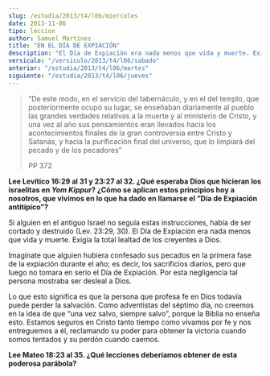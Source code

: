 ```yaml
---
slug: /estudia/2013/t4/l06/miercoles
date: 2013-11-06
tipo: leccion
author: Samuel Martínez
title: "EN EL DÍA DE EXPIACIÓN"
description: "El Día de Expiación era nada menos que vida y muerte. Exigía la total lealtad  de los creyentes a Dios."
versiculo: "/versiculo/2013/t4/l06/sabado"
anterior: "/estudia/2013/t4/l06/martes"
siguiente: "/estudia/2013/t4/l06/jueves"
---
```


> “De este modo, en el servicio del tabernáculo, y en el del templo, que posteriormente ocupó su lugar, se enseñaban diariamente al pueblo las grandes verdades relativas a la muerte y al ministerio de Cristo, y una vez al año sus pensamientos eran llevados hacia los acontecimientos finales de la gran controversia entre Cristo y Satanás, y hacia la purificación final del universo, que lo limpiará del pecado y de los pecadores”
>
> PP 372

**Lee Levítico 16:29 al 31 y 23:27 al 32. ¿Qué esperaba Dios que hicieran los israelitas en _Yom Kippur_? ¿Cómo se aplican estos principios hoy a nosotros, que vivimos en lo que ha dado en llamarse el “Día de Expiación antitípico”?**

Si alguien en el antiguo Israel no seguía estas instrucciones, había de ser cortado y destruido (Lev. 23:29, 30). El Día de Expiación era nada menos que vida y muerte. Exigía la total lealtad de los creyentes a Dios.

Imagínate que alguien hubiera confesado sus pecados en la primera fase de la expiación durante el año; es decir, los sacrificios diarios, pero que luego no tomara en serio el Día de Expiación. Por esta negligencia tal persona mostraba ser desleal a Dios.

Lo que esto significa es que la persona que profesa fe en Dios todavía puede perder la salvación. Como adventistas del séptimo día, no creemos en la idea de que “una vez salvo, siempre salvo”, porque la Biblia no enseña esto. Estamos seguros en Cristo tanto tiempo como vivamos por fe y nos entreguemos a él, reclamando su poder para obtener la victoria cuando somos tentados y su perdón cuando caemos.

**Lee Mateo 18:23 al 35. ¿Qué lecciones deberíamos obtener de esta poderosa parábola?**
